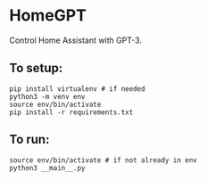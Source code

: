 # HomeGPT

Control Home Assistant with GPT-3.

## To setup:

```
pip install virtualenv # if needed
python3 -m venv env
source env/bin/activate
pip install -r requirements.txt
```

## To run:

```
source env/bin/activate # if not already in env
python3 __main__.py
```

